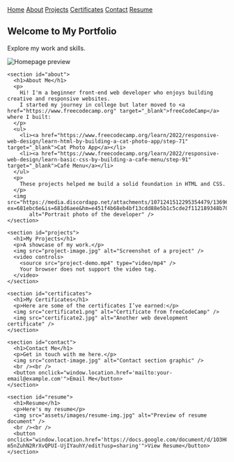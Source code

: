 <!DOCTYPE html>
<html lang="en">
<head>
  <meta charset="UTF-8" />
  <meta name="viewport" content="width=device-width, initial-scale=1.0" />
  <meta name="description" content="Personal portfolio of a front-end web developer." />
  <title>My Portfolio</title>
  <link rel="stylesheet" href="styles.css" />
</head>
<body>
  <nav>
    <a href="#home">Home</a>
    <a href="#about">About</a>
    <a href="#projects">Projects</a>
    <a href="#certificates">Certificates</a>
    <a href="#contact">Contact</a>
    <a href="#resume">Resume</a>
  </nav>

  <div class="container">
    <section id="home">
      <h1>Welcome to My Portfolio</h1>
      <p>Explore my work and skills.</p>
      <img src="your-image.jpg" alt="Homepage preview" />
    </section>

    <section id="about">
      <h1>About Me</h1>
      <p>
        Hi! I'm a beginner front-end web developer who enjoys building creative and responsive websites.
        I started my journey in college but later moved to <a href="https://www.freecodecamp.org" target="_blank">freeCodeCamp</a> where I built:
      </p>
      <ul>
        <li><a href="https://www.freecodecamp.org/learn/2022/responsive-web-design/learn-html-by-building-a-cat-photo-app/step-71" target="_blank">Cat Photo App</a></li>
        <li><a href="https://www.freecodecamp.org/learn/2022/responsive-web-design/learn-basic-css-by-building-a-cafe-menu/step-91" target="_blank">Café Menu</a></li>
      </ul>
      <p>
        These projects helped me build a solid foundation in HTML and CSS.
      </p>
      <img src="https://media.discordapp.net/attachments/1071241512295354479/1369685128036614405/IMG_1383.png?ex=681ebc6e&is=681d6aee&hm=e451f4b68eb4bf13cdd88e5b1c5cde2f112189348b707529574665b66fa39cd4&=&format=webp&quality=lossless&width=740&height=1606" 
           alt="Portrait photo of the developer" />
    </section>

    <section id="projects">
      <h1>My Projects</h1>
      <p>A showcase of my work.</p>
      <img src="project-image.jpg" alt="Screenshot of a project" />
      <video controls>
        <source src="project-demo.mp4" type="video/mp4" />
        Your browser does not support the video tag.
      </video>
    </section>

    <section id="certificates">
      <h1>My Certificates</h1>
      <p>Here are some of the certificates I’ve earned:</p>
      <img src="certificate1.png" alt="Certificate from freeCodeCamp" />
      <img src="certificate2.jpg" alt="Another web development certificate" />
    </section>

    <section id="contact">
      <h1>Contact Me</h1>
      <p>Get in touch with me here.</p>
      <img src="contact-image.jpg" alt="Contact section graphic" />
      <br /><br />
      <button onclick="window.location.href='mailto:your-email@example.com'">Email Me</button>
    </section>

    <section id="resume">
      <h1>Resume</h1>
      <p>Here's my resume</p>
      <img src="assets/images/resume-img.jpg" alt="Preview of resume document" />
      <br /><br />
      <button onclick="window.location.href='https://docs.google.com/document/d/1O3HGr_Bz3lpOl4b6u-m5nZuhN2RrXvQPUI-UjIYauhY/edit?usp=sharing'">View Resume</button>
    </section>
  </div>
</body>
</html>


